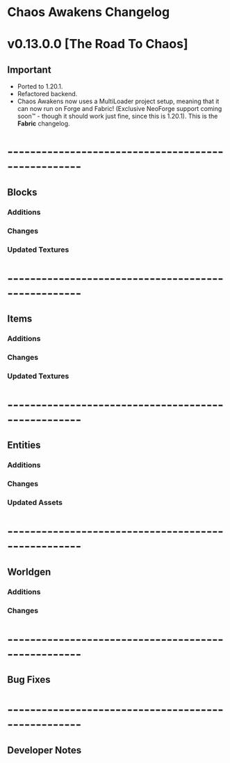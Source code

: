 # Chaos Awakens Changelog

# v0.13.0.0 [The Road To Chaos]
## Important
- Ported to 1.20.1.
- Refactored backend.
- Chaos Awakens now uses a MultiLoader project setup, meaning that it can now run on Forge and Fabric!
  (Exclusive NeoForge support coming soon:tm: - though it should work just fine, since this is 1.20.1).
  This is the <b>Fabric</b> changelog.
# ---------------------------------------------------
## Blocks
### Additions

### Changes

### Updated Textures
# ---------------------------------------------------
## Items
### Additions

### Changes

### Updated Textures
# ---------------------------------------------------
## Entities
### Additions

### Changes

### Updated Assets
# ---------------------------------------------------
## Worldgen
### Additions

### Changes
# ---------------------------------------------------
## Bug Fixes
# ---------------------------------------------------
## Developer Notes